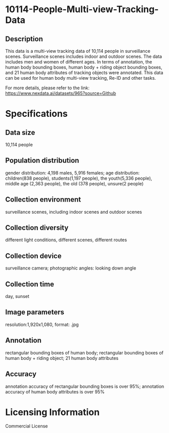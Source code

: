 # 10114-People-Multi-view-Tracking-Data

## Description
This data is a multi-view tracking data of 10,114 people in surveillance scenes. Surveillance scenes includes indoor and outdoor scenes. The data includes men and women of different ages. In terms of annotation, the human body bounding boxes, human body + riding object bounding boxes, and 21 human body attributes of tracking objects were annotated. This data can be used for human body multi-view tracking, Re-ID and other tasks.

For more details, please refer to the link: https://www.nexdata.ai/datasets/965?source=Github


# Specifications
## Data size
10,114 people
## Population distribution
gender distribution: 4,198 males, 5,916 females; age distribution: children(838 people), students(1,197 people), the youth(5,336 people), middle age (2,363 people), the old (378 people), unsure(2 people)
## Collection environment
surveillance scenes, including indoor scenes and outdoor scenes
## Collection diversity
different light conditions, different scenes, different routes
## Collection device
surveillance camera; photographic angles: looking down angle
## Collection time
day, sunset
## Image parameters
resolution:1,920x1,080, format: .jpg
## Annotation
rectangular bounding boxes of human body; rectangular bounding boxes of human body + riding object; 21 human body attributes
## Accuracy
annotation accuracy of rectangular bounding boxes is over 95%; annotation accuracy of human body attributes is over 95%
# Licensing Information
Commercial License
